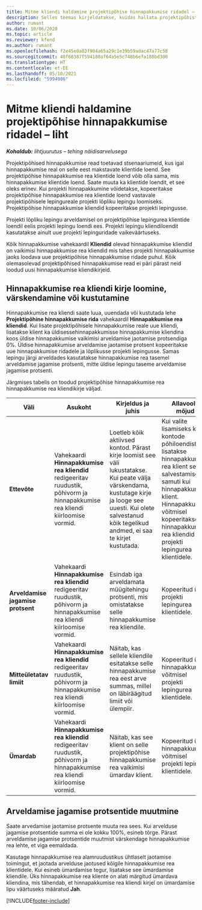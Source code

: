 ```yaml
---
title: Mitme kliendi haldamine projektipõhise hinnapakkumise ridadel – liht
description: Selles teemas kirjeldatakse, kuidas hallata projektipõhistel hinnapakkumiste ridadel mitut klienti.
author: rumant
ms.date: 10/06/2020
ms.topic: article
ms.reviewer: kfend
ms.author: rumant
ms.openlocfilehash: f2e45e0a83f904a65a29c1e39b59adac47a77c58
ms.sourcegitcommit: 40f68387f594180af64a5e5c748b6efa188bd300
ms.translationtype: HT
ms.contentlocale: et-EE
ms.lasthandoff: 05/10/2021
ms.locfileid: "5994986"
---
```

# <a name="manage-multiple-customers-on-project-based-quote-lines---lite"></a>Mitme kliendi haldamine projektipõhise hinnapakkumise ridadel – liht

_**Kohaldub:** lihtjuurutus – tehing näidisarvelusega_

Projektipõhised hinnapakkumise read toetavad stsenaariumeid, kus igal hinnapakkumise real on selle eest makstavate klientide loend. See projektipõhise hinnapakkumise rea klientide loend võib olla sama, mis hinnapakkumise klientide loend. Saate muuta ka klientide loendit, et see oleks erinev. Kui projekti hinnapakkumine võidetakse, kopeeritakse projektipõhise hinnapakkumise rea klientide loend vastavale projektipõhisele lepingureale projekti lõpliku lepingu loomiseks. Projektipõhise hinnapakkumise kliendid kopeeritakse projekti lepingusse.

Projekti lõpliku lepingu arveldamisel on projektipõhise lepingurea klientide loendil eelis projekti lepingu loendi ees. Projekti lepingu kliendiloendit kasutatakse ainult uue projekti lepinguridade vaikeväärtuseks.

Kõik hinnapakkumise vahekaardil **Kliendid** olevad hinnapakkumise kliendid on vaikimisi hinnapakkumise rea kliendid mis tahes projekti hinnapakkumise jaoks loodava uue projektipõhise hinnapakkumise ridade puhul. Kõik olemasolevad projektipõhised hinnapakkumise read ei päri pärast neid loodud uusi hinnapakkumise kliendikirjeid.

## <a name="create-update-or-delete-a-quote-line-customer-record"></a>Hinnapakkumise rea kliendi kirje loomine, värskendamine või kustutamine

Hinnapakkumise rea kliendi saate luua, uuendada või kustutada lehe **Projektipõhine hinnapakkumise rida** vahekaardil **Hinnapakkumise rea kliendid**. Kui lisate projektipõhisele hinnapakkumise reale uue kliendi, lisatakse klient ka üldisessehinnapakkumisse hinnapakkumise kliendina koos üldise hinnapakkumise vaikimisi arveldamise jaotamise protsendiga 0%. Üldise hinnapakkumise arveldamise jaotamise protsent kopeeritakse uue hinnapakkumise ridadele ja lõplikusse projekti lepingusse. Samas lepingu järgi arveldades kasutatakse hinnapakkumise rea tasemel arveldamise jagamise protsenti, mitte üldise lepingu taseme arveldamise jagamise protsenti. 

Järgmises tabelis on toodud projektipõhise hinnapakkumise rea hinnapakkumise rea kliendikirje väljad.

| Väli | Asukoht | Kirjeldus ja juhis | Allavoolu mõjud |
| --- | --- | --- | --- |
| **Ettevõte** | Vahekaardi **Hinnapakkumise rea kliendid** redigeeritav ruudustik, põhivorm ja hinnapakkumise rea kliendi kiirloomise vormid. | Loetleb kõik aktiivsed kontod. Pärast kirje loomist see väli lukustatakse. Kui peate välja värskendama, kustutage kirje ja looge see uuesti. Kui olete salvestanud kõik tegelikud andmed, ei saa te kirjet kustutada. | Kui valite lisamiseks konto kontode põhiloendist, lisatakse hinnapakkumise rea klient selle salvestamisel samuti kui hinnapakkumise klient. Hinnapakkumise võitmisel kopeeritakse hinnapakkumise rea kliendid projekti lepingurea klientidele. |
| **Arveldamise jagamise protsent** | Vahekaardi **Hinnapakkumise rea kliendid** redigeeritav ruudustik, põhivorm ja hinnapakkumise rea kliendi kiirloomise vormid. | Esindab iga arveldamata müügitehingu protsenti, mis omistatakse selle hinnapakkumise rea kliendile. | Kopeeritud üle projekti lepingurea klientidele. |
| **Mitteületatav limiit** | Vahekaardi **Hinnapakkumise rea kliendid** redigeeritav ruudustik, põhivorm ja hinnapakkumise rea kliendi kiirloomise vormid. | Näitab, kas sellele kliendile esitatakse selle hinnapakkumise rea eest arve summas, millel on läbiräägitud limiit või ülempiir. | Kopeeritud üle hinnapakkumise võitmisel projekti lepingurea klientidele. |
| **Ümardab** | Vahekaardi **Hinnapakkumise rea kliendid** redigeeritav ruudustik, põhivorm ja hinnapakkumise rea kliendi kiirloomise vormid. | Näitab, kas see klient on selle projektipõhise hinnapakkumise rea vaikimisi ümardav klient. | Kopeeritud üle hinnapakkumise võitmisel projekti lepingu klientidele. |

## <a name="edit-billing-split-percentages"></a>Arveldamise jagamise protsentide muutmine

Saate arvedamise jaotamise protsente muuta rea sees. Kui arvelduse jagamise protsentide summa ei ole kokku 100%, esineb tõrge. Pärast arveldamise jagamise protsentide muutmist värskendage hinnapakkumise rea lehte, et viga eemaldada.

Kasutage hinnapakkumise rea alamruudustikus ühtlaselt jaotamise toimingut, et jaotada arvelduse jaotused kõigile hinnapakkumise rea klientidele. Kui esineb ümardamise tegur, lisatakse see ümardamise kliendile. Üks hinnapakkumise rea kliente on alati märgitud ümardava kliendina, mis tähendab, et hinnapakkumise rea kliendi kirjel on ümardamise lipu väärtuseks määratud **Jah**. 


[!INCLUDE[footer-include](../../includes/footer-banner.md)]